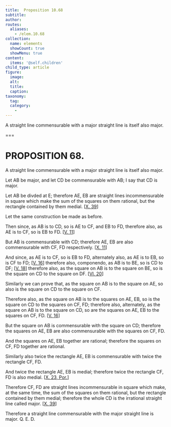 ```yaml
---
title:  Proposition 10.68
subtitle: 
author:
routes:
  aliases:
    - /elem.10.68
collection:
  name: elements
  showCount: true
  showMenu: true
content:
  items: '@self.children'
child_type: article
figure:
  image:
  alt:
  title:
  caption:
taxonomy:
  tag:
  category:
    - 
---
```


<p><hi rend="ital">A straight line commensurable with a major straight line is itself also major</hi>. </p>

===

<h1>PROPOSITION 68.</h1>
<p><span class="ital">A straight line commensurable with a major straight line is itself also major</span>. </p>

<p>Let <span class="ital">AB</span> be major, and let <span class="ital">CD</span> be commensurable with <span class="ital">AB</span>; I say that <span class="ital">CD</span> is major. </p>

<p>Let <span class="ital">AB</span> be divded at <span class="ital">E</span>; therefore <span class="ital">AE</span>, <span class="ital">EB</span> are straight lines incommensurable in square which make the sum of the squares on them rational, but the rectangle contained by them medial. [<a href="/elem.10.39">X. 39</a>] 
      </p>

<p>Let the same construction be made as before. </p>

<p>Then since, as <span class="ital">AB</span> is to <span class="ital">CD</span>, so is <span class="ital">AE</span> to <span class="ital">CF</span>, and <span class="ital">EB</span> to <span class="ital">FD</span>, therefore also, as <span class="ital">AE</span> is to <span class="ital">CF</span>, so is <span class="ital">EB</span> to <span class="ital">FD</span>. [<a href="/elem.5.11">V. 11</a>] </p>

<p>But <span class="ital">AB</span> is commensurable with <span class="ital">CD</span>; therefore <span class="ital">AE</span>, <span class="ital">EB</span> are also commensurable with <span class="ital">CF</span>, <span class="ital">FD</span> respectively. [<a href="/elem.10.11">X. 11</a>] </p>

<p>And since, as <span class="ital">AE</span> is to <span class="ital">CF</span>, so is <span class="ital">EB</span> to <span class="ital">FD</span>, alternately also, as <span class="ital">AE</span> is to <span class="ital">EB</span>, so is <span class="ital">CF</span> to <span class="ital">FD</span>; [<a href="/elem.5.16">V. 16</a>] therefore also, <foreign lang="la">componendo</foreign>, as <span class="ital">AB</span> is to <span class="ital">BE</span>, so is <span class="ital">CD</span> to <span class="ital">DF</span>; [<a href="/elem.5.18">V. 18</a>] therefore also, as the square on <span class="ital">AB</span> is to the square on <span class="ital">BE</span>, so is the square on <span class="ital">CD</span> to the square on <span class="ital">DF</span>. [<a href="/elem.6.20">VI. 20</a>] </p>

<p>Similarly we can prove that, as the square on <span class="ital">AB</span> is to the square on <span class="ital">AE</span>, so also is the square on <span class="ital">CD</span> to the square on <span class="ital">CF</span>. </p>

<p>Therefore also, as the square on <span class="ital">AB</span> is to the squares on <span class="ital">AE</span>, <span class="ital">EB</span>, so is the square on <span class="ital">CD</span> to the squares on <span class="ital">CF</span>, <span class="ital">FD</span>; therefore also, alternately, as the square on <span class="ital">AB</span> is to the square on <span class="ital">CD</span>, so are the squares on <span class="ital">AE</span>, <span class="ital">EB</span> to the squares on <span class="ital">CF</span>, <span class="ital">FD</span>. [<a href="/elem.5.16">V. 16</a>] </p>

<p>But the square on <span class="ital">AB</span> is commensurable with the square on <span class="ital">CD</span>; therefore the squares on <span class="ital">AE</span>, <span class="ital">EB</span> are also commensurable with the squares on <span class="ital">CF</span>, <span class="ital">FD</span>. <pb n="150"/></p>

<p>And the squares on <span class="ital">AE</span>, <span class="ital">EB</span> together are rational; therefore the squares on <span class="ital">CF</span>, <span class="ital">FD</span> together are rational. </p>

<p>Similarly also twice the rectangle <span class="ital">AE</span>, <span class="ital">EB</span> is commensurable with twice the rectangle <span class="ital">CF</span>, <span class="ital">FD</span>. </p>

<p>And twice the rectangle <span class="ital">AE</span>, <span class="ital">EB</span> is medial; therefore twice the rectangle <span class="ital">CF</span>, <span class="ital">FD</span> is also medial. [<a href="/elem.10.23.p.1">X. 23, Por.</a>] </p>

<p>Therefore <span class="ital">CF</span>, <span class="ital">FD</span> are straight lines incommensurable in square which make, at the same time, the sum of the squares on them rational, but the rectangle contained by them medial; therefore the whole <span class="ital">CD</span> is the irrational straight line called major. [<a href="/elem.10.39">X. 39</a>] </p>

<p>Therefore a straight line commensurable with the major straight line is major. Q. E. D.</p>
